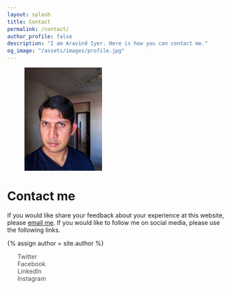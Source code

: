 ```yaml
---
layout: splash
title: Contact
permalink: /contact/
author_profile: false
description: "I am Aravind Iyer. Here is how you can contact me."
og_image: "/assets/images/profile.jpg"
---
```

<figure style="width: 180px" class="align-left">
  <img src="/assets/images/profile.jpg" alt="Aravind Iyer">
</figure>

# Contact me

If you would like share your feedback about your experience at this website, please [email me](mailto:feedback@aravindiyer.com). If you would like to follow me on social media, please use the following links.

{% assign author = site.author %}

<ul class="social-icons" style="list-style-type:none">
 <li><a style="color:#494E52; text-decoration:none" href="https://twitter.com/{{ author.twitter }}" itemprop="sameAs"><i class="fab fa-fw fa-twitter-square" aria-hidden="true"></i> Twitter</a></li>
 <li><a style="color:#494E52; text-decoration:none" href="https://www.facebook.com/{{ author.facebook }}" itemprop="sameAs"><i class="fab fa-fw fa-facebook-square" aria-hidden="true"></i> Facebook</a></li>
 <li><a style="color:#494E52; text-decoration:none" href="https://www.linkedin.com/in/{{ author.linkedin }}" itemprop="sameAs"><i class="fab fa-fw fa-linkedin" aria-hidden="true"></i> LinkedIn</a></li>
 <li><a style="color:#494E52; text-decoration:none" href="https://instagram.com/{{ author.instagram }}" itemprop="sameAs"><i class="fab fa-fw fa-instagram" aria-hidden="true"></i> Instagram</a></li>
</ul>
